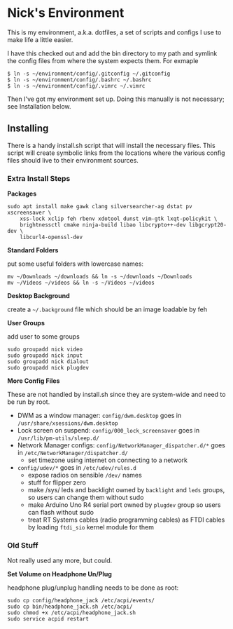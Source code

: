 # Nick's Environment

This is my environment, a.k.a. dotfiles, a set of scripts and configs I use to make life a little easier.

I have this checked out and add the bin directory to my path and symlink the config files from where the system expects them.  For exmaple

	$ ln -s ~/environment/config/.gitconfig ~/.gitconfig
	$ ln -s ~/environment/config/.bashrc ~/.bashrc
	$ ln -s ~/environment/config/.vimrc ~/.vimrc

Then I've got my environment set up. Doing this manually is not necessary; see Installation below.

## Installing

There is a handy install.sh script that will install the necessary files.  This script will create symbolic links from the locations where the various config files should live to their environment sources.

### Extra Install Steps

**Packages**

```
sudo apt install make gawk clang silversearcher-ag dstat pv xscreensaver \
    xss-lock xclip feh rbenv xdotool dunst vim-gtk lxqt-policykit \
    brightnessctl cmake ninja-build libao libcrypto++-dev libgcrypt20-dev \
    libcurl4-openssl-dev
```

**Standard Folders**

put some useful folders with lowercase names:
```
mv ~/Downloads ~/downloads && ln -s ~/downloads ~/Downloads
mv ~/Videos ~/videos && ln -s ~/Videos ~/videos
```

**Desktop Background**

create a `~/.background` file which should be an image loadable by feh

**User Groups**

add user to some groups
```
sudo groupadd nick video
sudo groupadd nick input
sudo groupadd nick dialout
sudo groupadd nick plugdev
```

**More Config Files**

These are not handled by install.sh since they are system-wide and need to be
run by root.

* DWM as a window manager: `config/dwm.desktop` goes in `/usr/share/xsessions/dwm.desktop`
* Lock screen on suspend: `config/000_lock_screensaver` goes in `/usr/lib/pm-utils/sleep.d/`
* Network Manager configs: `config/NetworkManager_dispatcher.d/*` goes in `/etc/NetworkManager/dispatcher.d/`
  * set timezone using internet on connecting to a network
* `config/udev/*` goes in `/etc/udev/rules.d`
  * expose radios on sensible `/dev/` names
  * stuff for flipper zero
  * make /sys/ leds and backlight owned by `backlight` and `leds` groups, so users can change them without sudo
  * make Arduino Uno R4 serial port owned by `plugdev` group so users can flash without sudo
  * treat RT Systems cables (radio programming cables) as FTDI cables by loading `ftdi_sio` kernel module for them

### Old Stuff

Not really used any more, but could.

**Set Volume on Headphone Un/Plug**

headphone plug/unplug handling needs to be done as root:

```
sudo cp config/headphone_jack /etc/acpi/events/
sudo cp bin/headphone_jack.sh /etc/acpi/
sudo chmod +x /etc/acpi/headphone_jack.sh
sudo service acpid restart
```

